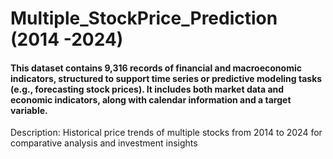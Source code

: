 # Multiple_StockPrice_Prediction (2014 -2024)

 #### This dataset contains 9,316 records of financial and macroeconomic indicators, structured to support time series or predictive modeling tasks (e.g., forecasting stock prices). It includes both market data and economic indicators, along with calendar information and a target variable.

Description: Historical price trends of multiple stocks from 2014 to 2024 for comparative analysis and investment insights

